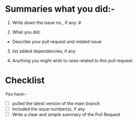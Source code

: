 # Summaries what you did:-
1. Write down the issue no., if any: #



2. What you did:
- Describe your pull request and related issue



3. list added dependencies, if any



4. Anything you might wish to raise related to this pull request:



# Checklist
You have:-
- [ ] pulled the latest version of the main branch
- [ ] Included the issue number(s), if any
- [ ] Write a clear and simple summary of the Pull Request
